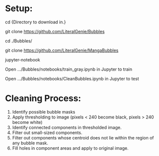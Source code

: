 # Setup:

cd {Directory to download in.}

git clone https://github.com/LiteralGenie/Bubbles

cd ./Bubbles/

git clone https://github.com/LiteralGenie/MangaBubbles

jupyter-notebook

Open .../Bubbles/notebooks/train_gray.ipynb in Jupyter to train

Open .../Bubbles/notebooks/CleanBubbles.ipynb in Jupyter to test


# Cleaning Process:

1. Identify possible bubble masks
2. Apply thresholding to image (pixels < 240 become black, pixels > 240 become white)
3. Identify connected components in thresholded image.
4. Filter out small-sized components.
5. Filter out components whose centroid does not lie within the region of any bubble mask.
6. Fill holes in component areas and apply to original image.
